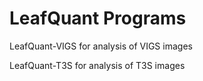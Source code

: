 LeafQuant Programs
=========

LeafQuant-VIGS for analysis of VIGS images

LeafQuant-T3S for analysis of T3S images

